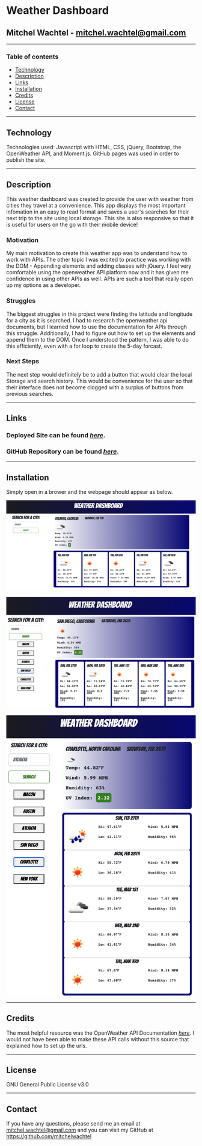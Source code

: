 # Weather Dashboard

## Mitchel Wachtel - mitchel.wachtel@gmail.com

---
### Table of contents
* [Technology](#technology)
* [Description](#description)
* [Links](#links)
* [Installation](#installation)
* [Credits](#credits)
* [License](#license)
* [Contact](#contact)
---

## Technology

Technologies used: Javascript with HTML, CSS, jQuery, Bootstrap, the OpenWeather API, and Moment.js. GitHub pages was used in order to publish the site.

---

## Description

This weather dashboard was created to provide the user with weather from cities they travel at a convenience. This app displays the most important infomation in an easy to read format and saves a user's searches for their next trip to the site using local storage. This site is also responsive so that it is useful for users on the go with their mobile device!

### Motivation

My main motivation to create this weather app was to understand how to work with APIs.  The other topic I was excited to practice was working with the DOM - Appending elements and adding classes with jQuery. I feel very comfortable using the openweather API platform now and it has given me confidence in using other APIs as well. APIs are such a tool that really open up my options as a developer. 

### Struggles

The biggest struggles in this project were finding the latitude and longitude for a city as it is searched. I had to research the openweather api documents, but I learned how to use the documentation for APIs through this struggle. Additionally, I had to figure out how to set up the elements and append them to the DOM. Once I understood the pattern, I was able to do this efficiently, even with a for loop to create the 5-day forcast.

### Next Steps

The next step would definitely be to add a button that would clear the local Storage and search history. This would be convenience for the user so that their interface does not become clogged with a surplus of buttons from previous searches.

---

## Links

### **Deployed Site** can be found *[here](https://www.mitchelwachtel.me/weather-dashboard/)*. 

### **GitHub Repository** can be found *[here](https://github.com/mitchelwachtel/weather-dashboard)*.

---
## Installation 

Simply open in a brower and the webpage should appear as below.

![Before any searches, Atlanta automatically populates](./assets/images/atl.png)

![The page after a few searches](./assets/images/lowUV.png)

![The page after a few - mobile version](./assets/images/mobile.png)

---
## Credits

The most helpful resource was the OpenWeather API Documentation *[here](https://openweathermap.org/api/one-call-api)*. I would not have been able to make these API calls without this source that explained how to set up the urls. 

---
## License

GNU General Public License v3.0

---
## Contact

If you have any questions, please send me an email at mitchel.wachtel@gmail.com and you can visit my GitHub at https://github.com/mitchelwachtel
